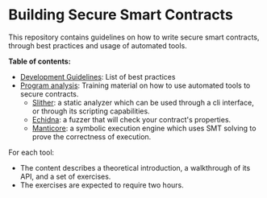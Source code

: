 # Building Secure Smart Contracts

This repository contains guidelines on how to write secure smart contracts, through best practices and usage of automated tools.


**Table of contents:**

- [Development Guidelines](./development-guidelines): List of best practices
- [Program analysis](./program-analysis): Training material on how to use automated tools to secure contracts.
  - [Slither](./program-analysis/slither): a static analyzer which can be used through a cli interface, or through its scripting capabilities.
  - [Echidna](./program-analysis/echidna): a fuzzer that will check your contract's properties.
  - [Manticore](./program-analysis/manticore): a symbolic execution engine which uses SMT solving to prove the correctness of execution.

For each tool:

- The content describes a theoretical introduction, a walkthrough of its API, and a set of exercises.
- The exercises are expected to require two hours.
